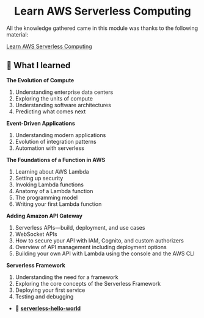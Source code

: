 <!-- TITLE --> <h1 align="center"> Learn AWS Serverless Computing
</h1>

<!-- SUMMARY -->

All the knowledge gathered came in this module was thanks to the following material:

[Learn AWS Serverless Computing
](https://www.packtpub.com/product/learn-aws-serverless-computing/9781789958355)

## 🚀 What I learned

**The Evolution of Compute**
1. Understanding enterprise data centers
2. Exploring the units of compute
3. Understanding software architectures
4. Predicting what comes next 
   
**Event-Driven Applications**
1. Understanding modern applications
2. Evolution of integration patterns
3. Automation with serverless

**The Foundations of a Function in AWS**
1. Learning about AWS Lambda
2. Setting up security
3. Invoking Lambda functions
4. Anatomy of a Lambda function
5. The programming model
6. Writing your first Lambda function

**Adding Amazon API Gateway**
1. Serverless APIs—build, deployment, and use cases
2. WebSocket APIs
3. How to secure your API with IAM, Cognito, and custom authorizers
4. Overview of API management including deployment options
5. Building your own API with Lambda using the console and the AWS CLI


**Serverless Framework**
1. Understanding the need for a framework
2. Exploring the core concepts of the Serverless Framework
3. Deploying your first service
4. Testing and debugging

-   📂 [**serverless-hello-world**](https://github.com/LuisCusihuaman/SRE/tree/master/aws-serverless-computing/serverless-hello-world)
